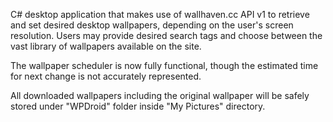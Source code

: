 C# desktop application that makes use of wallhaven.cc API v1 to retrieve and set desired desktop wallpapers, depending on the user's screen resolution. Users may provide desired search tags and choose between the vast library of wallpapers available on the site. 

The wallpaper scheduler is now fully functional, though the estimated time for next change is not accurately represented.

All downloaded wallpapers including the original wallpaper will be safely stored under "WPDroid" folder inside "My Pictures" directory.

